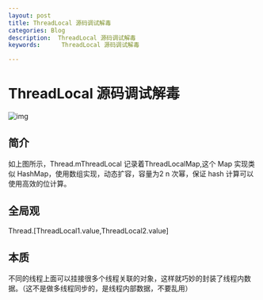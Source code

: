 ```yaml
---
layout: post
title: ThreadLocal 源码调试解毒
categories: Blog
description:  ThreadLocal 源码调试解毒
keywords:      ThreadLocal 源码调试解毒

---
```


# ThreadLocal 源码调试解毒
![img](/images/posts/threadlocal/ThreadLocal.webp)



## 简介

如上图所示，Thread.mThreadLocal 记录着ThreadLocalMap,这个 Map 实现类似 HashMap，使用数组实现，动态扩容，容量为2 n 次幂，保证 hash 计算可以使用高效的位计算。
## 全局观

Thread.[ThreadLocal1.value,ThreadLocal2.value]

## 本质

不同的线程上面可以挂接很多个线程关联的对象，这样就巧妙的封装了线程内数据。（这不是做多线程同步的，是线程内部数据，不要乱用）
